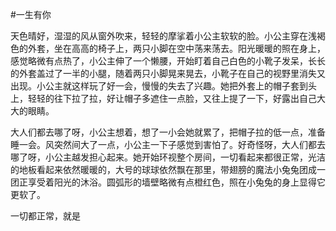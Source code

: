 #一生有你

天色晴好，湿湿的风从窗外吹来，轻轻的摩挲着小公主软软的脸。小公主穿在浅褐色的外套，坐在高高的椅子上，两只小脚在空中荡来荡去。阳光暖暖的照在身上，感觉略微有点热了，小公主伸了一个懒腰，开始盯着自己白色的小靴子发呆，长长的外套盖过了一半的小腿，随着两只小脚晃来晃去，小靴子在自己的视野里消失又出现。小公主就这样玩了好一会，慢慢的失去了兴趣。她把外套上的帽子套到头上，轻轻的往下拉了拉，好让帽子多遮住一点脸，又往上提了一下，好露出自己大大的眼睛。

大人们都去哪了呀，小公主想着，想了一小会她就累了，把帽子拉的低一点，准备睡一会。风突然间大了一点，小公主一下子感觉到害怕了。好奇怪呀，大人们都去哪了呀，小公主越发担心起来。她开始环视整个房间，一切看起来都很正常，光洁的地板看起来依然暖暖的，大号的球球依然飘在那里，带翅膀的魔法小兔兔团成一团正享受着阳光的沐浴。圆弧形的墙壁略微有点橙红色，照在小兔兔的身上显得它更软了。

一切都正常，就是
